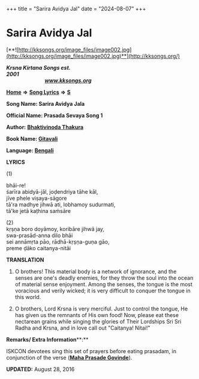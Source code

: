 +++
title = "Sarira Avidya Jal"
date = "2024-08-07"
+++

# Sarira Avidya Jal
[**![http://kksongs.org/image_files/image002.jpg](http://kksongs.org/image_files/image002.jpg)**](http://kksongs.org/)

**_Krsna Kirtana Songs est. 2001_**                                                                                                                                                 **_www.kksongs.org_**

**[Home](http://kksongs.org/)** **⇒** **[Song Lyrics](http://kksongs.org/lyrics.html)** **⇒** **[S](http://kksongs.org/songs/song_s.html)**

**Song Name: Sarira Avidya Jala**

**Official Name: Prasada Sevaya Song 1**

**Author:** [**Bhaktivinoda Thakura**](http://kksongs.org/authors/list/bhaktivinoda.html)

**Book Name: [Gitavali](http://kksongs.org/authors/literature/gitavali.html)**

**Language: [Bengali](http://kksongs.org/language/list/bengali.html)**

**LYRICS**

(1)

bhāi-re!  
śarīra abidyā-jāl, joḍendriya tāhe kāl,  
jīve phele viṣaya-sāgore  
tā'ra madhye jihwā ati, lobhamoy sudurmati,  
tā'ke jetā kaṭhina saḿsāre

(2)  
kṛṣṇa boro doyāmoy, koribāre jihwā jay,  
swa-prasād-anna dilo bhāi  
sei annāmṛta pāo, rādhā-kṛṣṇa-guṇa gāo,  
preme ḍāko caitanya-nitāi

**TRANSLATION**

1) O brothers! This material body is a network of ignorance, and the senses are one's deadly enemies, for they throw the soul into the ocean of material sense enjoyment. Among the senses, the tongue is the most voracious and verily wicked; it is very difficult to conquer the tongue in this world.

2) O brothers, Lord Krsna is very merciful. Just to control the tongue, He has given us the remnants of His own food! Now, please eat these nectarean grains while singing the glories of Their Lordships Sri Sri Radha and Krsna, and in love call out "Caitanya! Nitai!"

**Remarks/ Extra Information****:**

ISKCON devotees sing this set of prayers before eating prasadam, in conjunction of the verse (**[Maha Prasade Govinde](http://www.kksongs.org/songs/m/mahaprasadegovinda.html)**).

**UPDATED:** August 28, 2016